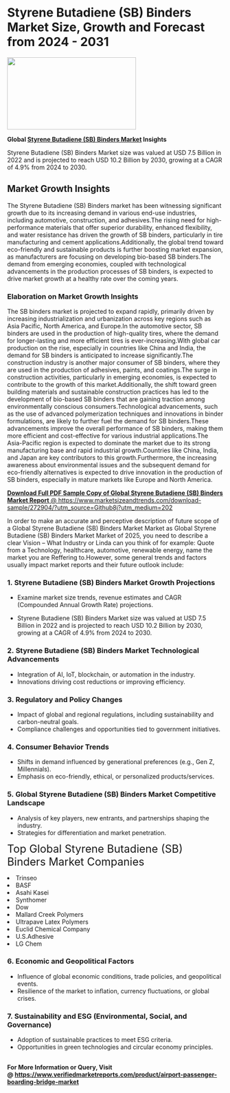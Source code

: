 <H1>Styrene Butadiene (SB) Binders Market Size, Growth and Forecast from 2024 - 2031</H1><img class="aligncenter size-medium wp-image-584254" src="https://thirdeyenews.in/wp-content/uploads/2024/09/Global-Market-Research-300x168.jpeg" alt="" width="300" height="168" /><p><strong>Global&nbsp;<a href="https://www.marketsizeandtrends.com/download-sample/272904/?utm_source=Github8j?utm_medium=202">Styrene Butadiene (SB) Binders Market</a> Insights</strong></p><p>Styrene Butadiene (SB) Binders Market size was valued at USD 7.5 Billion in 2022 and is projected to reach USD 10.2 Billion by 2030, growing at a CAGR of 4.9% from 2024 to 2030.</p><p><h2>Market Growth Insights</h2> The Styrene Butadiene (SB) Binders market has been witnessing significant growth due to its increasing demand in various end-use industries, including automotive, construction, and adhesives.The rising need for high-performance materials that offer superior durability, enhanced flexibility, and water resistance has driven the growth of SB binders, particularly in tire manufacturing and cement applications.Additionally, the global trend toward eco-friendly and sustainable products is further boosting market expansion, as manufacturers are focusing on developing bio-based SB binders.The demand from emerging economies, coupled with technological advancements in the production processes of SB binders, is expected to drive market growth at a healthy rate over the coming years.<p><a href="#"></a></p> <h3>Elaboration on Market Growth Insights</h3> The SB binders market is projected to expand rapidly, primarily driven by increasing industrialization and urbanization across key regions such as Asia Pacific, North America, and Europe.In the automotive sector, SB binders are used in the production of high-quality tires, where the demand for longer-lasting and more efficient tires is ever-increasing.With global car production on the rise, especially in countries like China and India, the demand for SB binders is anticipated to increase significantly.The construction industry is another major consumer of SB binders, where they are used in the production of adhesives, paints, and coatings.The surge in construction activities, particularly in emerging economies, is expected to contribute to the growth of this market.Additionally, the shift toward green building materials and sustainable construction practices has led to the development of bio-based SB binders that are gaining traction among environmentally conscious consumers.Technological advancements, such as the use of advanced polymerization techniques and innovations in binder formulations, are likely to further fuel the demand for SB binders.These advancements improve the overall performance of SB binders, making them more efficient and cost-effective for various industrial applications.The Asia-Pacific region is expected to dominate the market due to its strong manufacturing base and rapid industrial growth.Countries like China, India, and Japan are key contributors to this growth.Furthermore, the increasing awareness about environmental issues and the subsequent demand for eco-friendly alternatives is expected to drive innovation in the production of SB binders, especially in mature markets like Europe and North America.<p><a href="#"></p><p><span class=""><strong>Download Full PDF Sample Copy of Global Styrene Butadiene (SB) Binders Market Report</strong> @ <a href="https://www.marketsizeandtrends.com/download-sample/272904/?utm_source=Github8j?utm_medium=202" target="_blank">https://www.marketsizeandtrends.com/download-sample/272904/?utm_source=Github8j?utm_medium=202</a></span></p><p>In order to make an accurate and perceptive description of future scope of a Global&nbsp;Styrene Butadiene (SB) Binders Market Market as Global&nbsp;Styrene Butadiene (SB) Binders Market Market of 2025, you need to describe a clear Vision &ndash; What Industry or Linda can you think of for example: Quote from a Technology, healthcare, automotive, renewable energy, name the market you are Reffering to.However, some general trends and factors usually impact market reports and their future outlook include:</p><h3>1.&nbsp;<strong>Styrene Butadiene (SB) Binders Market Growth Projections</strong></h3><ul><li>Examine market size trends, revenue estimates and CAGR (Compounded Annual Growth Rate) projections.</li><li><p>Styrene Butadiene (SB) Binders Market size was valued at USD 7.5 Billion in 2022 and is projected to reach USD 10.2 Billion by 2030, growing at a CAGR of 4.9% from 2024 to 2030.</p></li></ul><h3>2.&nbsp;<strong>Styrene Butadiene (SB) Binders Market Technological Advancements</strong></h3><ul><li>Integration of AI, IoT, blockchain, or automation in the industry.</li><li>Innovations driving cost reductions or improving efficiency.</li></ul><h3>3.&nbsp;<strong>Regulatory and Policy Changes</strong></h3><ul><li>Impact of global and regional regulations, including sustainability and carbon-neutral goals.</li><li>Compliance challenges and opportunities tied to government initiatives.</li></ul><h3>4.&nbsp;<strong>Consumer Behavior Trends</strong></h3><ul><li>Shifts in demand influenced by generational preferences (e.g., Gen Z, Millennials).</li><li>Emphasis on eco-friendly, ethical, or personalized products/services.</li></ul><h3>5.&nbsp;<strong>Global Styrene Butadiene (SB) Binders Market Competitive Landscape</strong></h3><ul><li>Analysis of key players, new entrants, and partnerships shaping the industry.</li><li>Strategies for differentiation and market penetration.</li></ul><p data-pm-slice="1 1 []"><span style="color: inherit; font-family: inherit; font-size: 25px;">Top Global Styrene Butadiene (SB) Binders Market Companies</span></p><div class="" data-test-id=""><p><li>Trinseo</li><li> BASF</li><li> Asahi Kasei</li><li> Synthomer</li><li> Dow</li><li> Mallard Creek Polymers</li><li> Ultrapave Latex Polymers</li><li> Euclid Chemical Company</li><li> U.S.Adhesive</li><li> LG Chem</li></p></div><h3>6.&nbsp;<strong>Economic and Geopolitical Factors</strong></h3><ul><li>Influence of global economic conditions, trade policies, and geopolitical events.</li><li>Resilience of the market to inflation, currency fluctuations, or global crises.</li></ul><h3>7.&nbsp;<strong>Sustainability and ESG (Environmental, Social, and Governance)</strong></h3><ul><li>Adoption of sustainable practices to meet ESG criteria.</li><li>Opportunities in green technologies and circular economy principles.</li></ul><h2><strong style="font-size: 14px;">For More Information or Query, Visit @&nbsp;</strong><a style="background-color: #ffffff; font-size: 14px;" href="https://www.marketsizeandtrends.com/report/styrene-butadiene-sb-binders-market/" target="_blank">https://www.verifiedmarketreports.com/product/airport-passenger-boarding-bridge-market</a></h2>